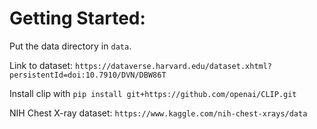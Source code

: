 # Getting Started:
Put the data directory in `data`.

Link to dataset: `https://dataverse.harvard.edu/dataset.xhtml?persistentId=doi:10.7910/DVN/DBW86T`

Install clip with `pip install git+https://github.com/openai/CLIP.git`

NIH Chest X-ray dataset: `https://www.kaggle.com/nih-chest-xrays/data`